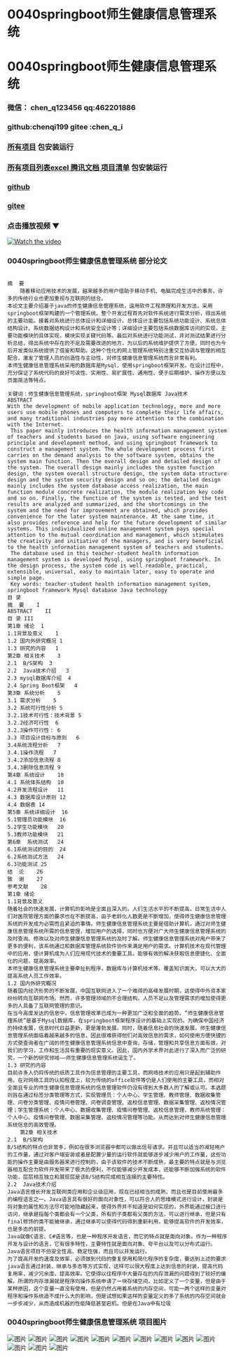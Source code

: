 # 0040springboot师生健康信息管理系统


# 0040springboot师生健康信息管理系统

### 微信： chen_q123456  qq:462201886
### github:chenqi199 gitee :chen_q_i

### [所有项目](https://github.com/GraduationProject-springboot/allSpringbootProjects) 包安装运行

### [所有项目列表excel 腾讯文档 项目清单](https://docs.qq.com/sheet/DSHRFSVZ5aEVYT3N3?tab=BB08J2) 包安装运行

### [github](https://chenqi199.github.io)

### [gitee](https://gitee.com/chen_q_i)

### 点击播放视频 ▼
[![Watch the video](https://i.sstatic.net/Vp2cE.png)](https://player.bilibili.com/player.html?isOutside=true&aid=BV16ia6epENY&bvid=BV16ia6epENY&cid=500001610572474&p=41)



### 0040springboot师生健康信息管理系统 部分论文
```

﻿摘  要
	随着移动应用技术的发展，越来越多的用户借助于移动手机、电脑完成生活中的事务，许多的传统行业也更加重视与互联网的结合。
本论文主要介绍基于java的师生健康信息管理系统，运用软件工程原理和开发方法，采用springboot框架构建的一个管理系统。整个开发过程首先对软件系统进行需求分析，得出系统的主要功能。接着对系统进行总体设计和详细设计。总体设计主要包括系统功能设计、系统总体结构设计、系统数据结构设计和系统安全设计等；详细设计主要包括系统数据库访问的实现，主要功能模块的具体实现，模块实现关键代码等。最后对系统进行功能测试，并对测试结果进行分析总结，得出系统中存在的不足及需要改进的地方，为以后的系统维护提供了方便，同时也为今后开发类似系统提供了借鉴和帮助。这种个性化的网上管理系统特别注重交互协调与管理的相互配合，激发了管理人员的创造性与主动性，对师生健康信息管理系统而言非常有利。
本师生健康信息管理系统采用的数据库是Mysql，使用springboot框架开发。在设计过程中，充分保证了系统代码的良好可读性、实用性、易扩展性、通用性、便于后期维护、操作方便以及页面简洁等特点。

关键词：师生健康信息管理系统，springboot框架 Mysql数据库 Java技术
ABSTRACT
With the development of mobile application technology, more and more users use mobile phones and computers to complete their life affairs, and many traditional industries pay more attention to the combination with the Internet.
 This paper mainly introduces the health information management system of teachers and students based on java, using software engineering principle and development method, and using springboot framework to construct a management system. The whole development process first carries on the demand analysis to the software system, obtains the system main function. Then the overall design and detailed design of the system. The overall design mainly includes the system function design, the system overall structure design, the system data structure design and the system security design and so on; the detailed design mainly includes the system database access realization, the main function module concrete realization, the module realization key code and so on. Finally, the function of the system is tested, and the test results are analyzed and summarized, and the shortcomings in the system and the need for improvement are obtained, which provides convenience for the later system maintenance. At the same time, it also provides reference and help for the future development of similar systems. This individualized online management system pays special attention to the mutual coordination and management, which stimulates the creativity and initiative of the managers, and is very beneficial to the health information management system of teachers and students.
 The database used in this teacher-student health information management system is developed Mysql, using springboot framework. In the design process, the system code is well readable, practical, extensible, universal, easy to maintain later, easy to operate and simple page.
 Key words: teacher-student health information management system, springboot framework Mysql database Java technology
目 录
摘  要	I
ABSTRACT	II
目 录	III
第1章 绪论	1
1.1背景及意义	1
1.2 国内外研究概况	1
1.3 研究的内容	1
第2章 相关技术	3
2.1  B/S架构	3
2.2  Java技术介绍	3
2.3 mysql数据库介绍	4
2.4 Spring Boot框架	4
第3章 系统分析	5
3.1 需求分析	5
3.2 系统可行性分析	5
3.2.1技术可行性：技术背景	5
3.2.2经济可行性	6
3.2.3操作可行性：	6
3.3 项目设计目标与原则	6
3.4系统流程分析	7
3.4.1操作流程	7
3.4.2添加信息流程	8
3.4.3删除信息流程	9
第4章 系统设计	10
4.1 系统体系结构	10
4.2开发流程设计	11
4.3 数据库设计原则	12
4.4 数据表	14
第5章 系统详细设计	16
5.1管理员功能模块	16
5.2学生功能模块	20
5.3教师功能模块	21
第6章  系统测试	24
6.1系统测试的目的	24
6.2系统测试方法	24
6.3功能测试	25
结  论	26
致  谢	27
参考文献	28
第1章 绪论
1.1背景及意义
随着社会的快速发展，计算机的影响是全面且深入的。人们生活水平的不断提高，日常生活中人们对医院管理方面的要求也在不断提高，由于老龄化人数更是不断增加，使得师生健康信息管理系统的开发成为必需而且紧迫的事情。师生健康信息管理系统主要是借助计算机，通过对师生健康信息管理系统所需的信息管理，增加用户的选择，同时也方便对广大师生健康信息管理系统的及时查询、修改以及对师生健康信息管理系统的及时了解。师生健康信息管理系统对用户带来了更多的便利，该系统通过和数据库管理系统软件协作来满足用户的需求。计算机技术在现代管理中的应用，使计算机成为人们应用现代技术的重要工具。能够有效的解决获取信息便捷化、全面化的问题，提高效率。
本师生健康信息管理系统主要牵扯到程序，数据库与计算机技术等。覆盖知识面大，可以大大的提高系统人员工作效率。
1.2 国内外研究概况
随着国内经济形势的不断发展，中国互联网进入了一个难得的高峰发展时期，这使得中外资本家纷纷转向互联网市场。然而，许多管理领域的不合理结构，人员不足以及管理需求的增加使得更多的人具备了互联网管理的意识。
在当今高度发达的信息中，信息管理改革已成为一种更加广泛和全面的趋势。“师生健康信息管理系统”是基于Mysql数据库，在springboot框架程序设计的基础上实现的。为确保中国经济的持续发展，信息时代日益更新，更是蓬勃发展。同时，随着信息社会的快速发展，师生健康信息管理系统面临着越来越多的信息，因此很难获得他们对高效信息的需求，如何使用方便快捷的方式使查询者在广阔的师生健康信息管理系统信息中查询，存储，管理和共享信息方面有效，对我们的学习，工作和生活具有重要的现实意义。因此，国内外学术界对此进行了深入而广泛的研究，一个新的研究领域——师生健康信息管理系统诞生了。
1.3 研究的内容
目前许多人仍将传统的纸质工具作为信息管理的主要工具，而网络技术的应用只是起到辅助作用。在对网络工具的认知程度上，较为传统的office软件等仍是人们使用的主要工具，而相对全面且专业的师生健康信息管理系统的信息管理软件仍没有得到大多数人的了解或认可。本选题则旨在通过标签分类管理等方式，实现管理员：个人中心、学生管理、教师管理、数据收集管理、问卷分类管理、疫情问卷管理、问卷调查管理、返校信息管理、数据采集管理、返校情况管理；学生管理系统：个人中心、数据收集管理、疫情问卷管理、返校信息管理，教师系统管理：个人中心、疫情问卷管理、数据采集管理、返校情况管理等功能。从而达到对师生健康信息管理系统信息的高效管理。 
    第2章 相关技术
2.1  B/S架构 
B/S结构的特点也非常多，例如在很多浏览器中都可以做出信号请求。并且可以适当的减轻用户的工作量，通过对客户端安装或者是配置少量的运行软件就能够逐步减少用户的工作量，这些功能的操作主要是由服务器来进行控制的，由于该软件的技术不断成熟，最主要的特点就是与浏览器相互配合为软件开发带来了极大的便利，不仅能够减少开发成本，还能够不断加强系统的软件功能，层层相互独立和展现层是该B/S结构完成相互连接的主要特性。
2.2  Java技术介绍 
Java语言擅长开发互联网类应用和企业级应用，现在已经相当的成熟，而且也是目前使用最多的编程语言之一。Java语言具有很好的面向对象性，可以符合人的思维模式进行设计，封装是将对象的属性和方法尽可能地隐藏起来，使得外界并不知道是如何实现的，外界能通过接口进行访问，继承是指每个类都会有一个父类，所有的子类都有父类的方法，可以进行继承，但是只有final修饰的类不能被继承，通过继承可以使得代码得到重新利用，能够提高软件的开发效率，也是多态的前提。
Java就像C语言、C#语言等，也是一种程序开发语言，而它的特点就是面向对象。作为一种程序开发与设计的语言，它有很多特性，主要特性就是面向对象、夸平台以及可以分布式运行。Java语言项目不但安全性高、稳定性强，而且可以并发运行。
为了提高开发的速度及效率，必须做到代码的重复使用和简化程序的复杂度，要达到上述的要求java语言通过封装、继承与多态等方式实现，这样可以很大程度上达到信息的封装，提高代码复用率，减少冗余度，提高效率。它使得以往程序中大量存在的内存泄漏的问题得到了较好的缓解。所谓的内存泄漏就是程序向操作系统申请了一块存储空间，比如定义了一个变量，但是由于某种原因，这个变量一直没有使用，但是仍然占用着系统的内存空间，可能一两个这样的变量对程序和操作系统造不成什么大的影响，但是试想如果这样的变量定义的多了系统的内存空间就会一步步减少，从而造成机器的性能降低甚至宕机。但是在Java中有垃圾

```
### 0040springboot师生健康信息管理系统 项目图片
![图片](/images/0040springbootimg_001.jpg)
![图片](/images/0040springbootimg_003.jpg)
![图片](/images/0040springbootimg_002.jpg)
![图片](/images/0040springbootimg_012.jpg)
![图片](/images/0040springbootimg_006.jpg)
![图片](/images/0040springbootimg_007.jpg)
![图片](/images/0040springbootimg_013.jpg)
![图片](/images/0040springbootimg_005.jpg)
![图片](/images/0040springbootimg_011.jpg)
![图片](/images/0040springbootimg_010.jpg)
![图片](/images/0040springbootimg_004.jpg)
![图片](/images/0040springbootimg_009.jpg)
![图片](/images/0040springbootimg_008.jpg)








